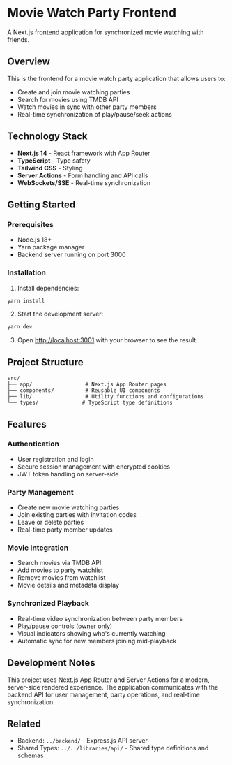 # Movie Watch Party Frontend

A Next.js frontend application for synchronized movie watching with friends.

## Overview

This is the frontend for a movie watch party application that allows users to:
- Create and join movie watching parties
- Search for movies using TMDB API
- Watch movies in sync with other party members
- Real-time synchronization of play/pause/seek actions

## Technology Stack

- **Next.js 14** - React framework with App Router
- **TypeScript** - Type safety
- **Tailwind CSS** - Styling
- **Server Actions** - Form handling and API calls
- **WebSockets/SSE** - Real-time synchronization

## Getting Started

### Prerequisites

- Node.js 18+
- Yarn package manager
- Backend server running on port 3000

### Installation

1. Install dependencies:
```bash
yarn install
```

2. Start the development server:
```bash
yarn dev
```

3. Open [http://localhost:3001](http://localhost:3001) with your browser to see the result.

## Project Structure

```
src/
├── app/                 # Next.js App Router pages
├── components/          # Reusable UI components
├── lib/                 # Utility functions and configurations
└── types/              # TypeScript type definitions
```

## Features

### Authentication
- User registration and login
- Secure session management with encrypted cookies
- JWT token handling on server-side

### Party Management
- Create new movie watching parties
- Join existing parties with invitation codes
- Leave or delete parties
- Real-time party member updates

### Movie Integration
- Search movies via TMDB API
- Add movies to party watchlist
- Remove movies from watchlist
- Movie details and metadata display

### Synchronized Playback
- Real-time video synchronization between party members
- Play/pause controls (owner only)
- Visual indicators showing who's currently watching
- Automatic sync for new members joining mid-playback

## Development Notes

This project uses Next.js App Router and Server Actions for a modern, server-side rendered experience. The application communicates with the backend API for user management, party operations, and real-time synchronization.

## Related

- Backend: `../backend/` - Express.js API server
- Shared Types: `../../libraries/api/` - Shared type definitions and schemas
